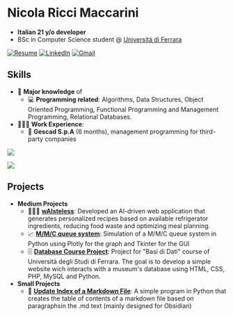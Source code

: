 # Nicola Ricci Maccarini
- **Italian 21 y/o developer**
- BSc in Computer Science student @ [Universitá di Ferrara](https://corsi.unife.it/informatica)

[![Resume](https://img.shields.io/badge/Resume-FFFFFF?style=for-the-badge&logo=googledocs&logoColor=black)](Nicola_Ricci_Maccarini_Resume.pdf)
[![LinkedIn](https://img.shields.io/badge/LinkedIn-0077B5?style=for-the-badge&logo=linkedin&logoColor=white)](https://www.linkedin.com/in/nicola-ricci-maccarini-a8a979a7/)
[![Gmail](https://img.shields.io/badge/Gmail-F51115?style=for-the-badge&logo=gmail&logoColor=white)](mailto:nicolariccimaccarini2003@gmail.com)

## Skills

- 🧠 **Major knowledge** of
  - 💻 **Programming related**: Algorithms, Data Structures, Object Oriented Programming, Functional Programming and Management Programming, Relational Databases.
- 👨🏻‍💻 **Work Experience**:
  - 🏢 **Gescad S.p.A** (6 months), management programming for third-party companies

[![](https://skillicons.dev/icons?i=c,python,java,cs,javascript,typescript,bash)](https://skillicons.dev)

[![](https://skillicons.dev/icons?i=git,github,mysql,vscode,latex,regex)](https://skillicons.dev)


## Projects 

- **Medium Projects**
  - 👨🏻‍🍳 [**wAIsteless**](https://github.com/TechWeb-Project/wAIsteless): Developed an AI-driven web application that generates personalized recipes based on available refrigerator ingredients, reducing food waste and optimizing meal planning.
  - 📈 [**M/M/C queue system**](https://github.com/Network-Project-Unife/Simulation-of-an-MMC-queue-system): Simulation of a M/M/C queue system in Python using Plotly for the graph and Tkinter for the GUI
  - 🗄️ [**Database Course Project**](https://github.com/Database-Course-Project-UNIFE/Database-Project): Project for "Basi di Dati" course of Università degli Studi di Ferrara. The goal is to develop a simple website wich interacts with a museum's database using HTML, CSS, PHP, MySQL and Python.
- **Small Projects**
  - 📝 [**Update Index of a Markdown File**](https://github.com/nicolariccimaccarini/UpdateIndexMarkdown): A simple program in Python that creates the table of contents of a markdown file based on paragraphsin the .md text (mainly designed for Obsidian)
